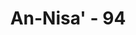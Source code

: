---
title: "An-Nisa' - 94"
no: 94
arabic_no: ٩٤
ayah: يٰٓاَيُّهَا الَّذِيْنَ اٰمَنُوْٓا اِذَا ضَرَبْتُمْ فِيْ سَبِيْلِ اللّٰهِ فَتَبَيَّنُوْا وَلَا تَقُوْلُوْا لِمَنْ اَلْقٰىٓ اِلَيْكُمُ السَّلٰمَ لَسْتَ مُؤْمِنًاۚ تَبْتَغُوْنَ عَرَضَ الْحَيٰوةِ الدُّنْيَا ۖفَعِنْدَ اللّٰهِ مَغَانِمُ كَثِيْرَةٌ ۗ كَذٰلِكَ كُنْتُمْ مِّنْ قَبْلُ فَمَنَّ اللّٰهُ عَلَيْكُمْ فَتَبَيَّنُوْاۗ اِنَّ اللّٰهَ كَانَ بِمَا تَعْمَلُوْنَ خَبِيْرًا
translation: "Wahai orang-orang yang beriman! Apabila kamu pergi (berperang) di jalan Allah, maka telitilah (carilah keterangan) dan janganlah kamu mengatakan kepada orang yang mengucapkan ”salam” kepadamu, ”Kamu bukan seorang yang beriman,” (lalu kamu membunuhnya), dengan maksud mencari harta benda kehidupan dunia, padahal di sisi Allah ada harta yang banyak. Begitu jugalah keadaan kamu dahulu, lalu Allah memberikan nikmat-Nya kepadamu, maka telitilah. Sungguh, Allah Mahateliti terhadap apa yang kamu kerjakan."
tafsir: "Apabila seorang mukmin pergi ke daerah musuh untuk berperang, maka hendaklah mereka bersikap hati-hati dan teliti terhadap orang yang mereka temui, dan jangan tergesa-gesa menuduhnya sebagai \"orang yang tidak beriman\", lalu membunuhnya. Utamanya apabila orang yang ditemui itu telah mengucapkan Assalamu'alaikum, atau telah mengucapkan La ilaha illallah, yaitu ucapan secara Islam, maka orang tersebut tidak boleh dituduh \"kafir\", sebagai alasan untuk membunuhnya karena ucapan salamnya itu menunjukkan bahwa ia telah tunduk kepada agama Islam, menurut zahirnya.\n\nAllah memerintahkan kepada orang-orang mukmin agar mengadakan penelitian lebih dahulu sebelum membunuh seseorang yang dianggapnya musuh, agar jangan sampai membunuh seseorang yang telah menganut agama Islam. Apalagi jika pembunuhan itu dilakukan hanya karena keinginan untuk memiliki harta bendanya. Allah memperingatkan bahwa orang-orang mukmin tidak boleh berbuat demikian, sebab ia telah menyediakan rahmat yang banyak bagi orang-orang yang beriman kepada-Nya dan mematuhi segala ketentuan-Nya.\n\nSelanjutnya Allah mengingatkan orang mukmin bahwa pada awal mereka memeluk agama Islam, mereka menyembunyikan imannya, tetapi mereka tetap mengucapkan salam Assalamu'alaikum bila berjumpa dengan sesama mukmin yang telah lebih dahulu memeluk agama Islam. Hal itu mereka lakukan untuk memberitahukan bahwa mereka telah memeluk agama Islam. Dengan demikian, mereka mengharapkan keamanan diri, keluarga dan harta benda mereka dari kaum Muslimin yang telah masuk Islam lebih dahulu.\n\nApabila mereka pernah berbuat demikian, dan Allah telah memberikan keamanan yang mereka inginkan, maka sewajarnya pula mereka menghormati orang-orang yang berbuat semacam itu terhadap mereka, dan tidak tergesa-gesa menuduh seseorang sebagai musuh Islam, lalu membunuhnya, dan merampas harta bendanya.\n\nAllah senantiasa mengetahui segala perbuatan hamba-Nya, dan Dia akan memberinya balasan yang setimpal, baik atau buruk."
---